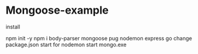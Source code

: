 # Mongoose-example

install 

npm  init -y
npm  i body-parser mongoose pug nodemon express
go  change  package.json  start for nodemon 
start mongo.exe
